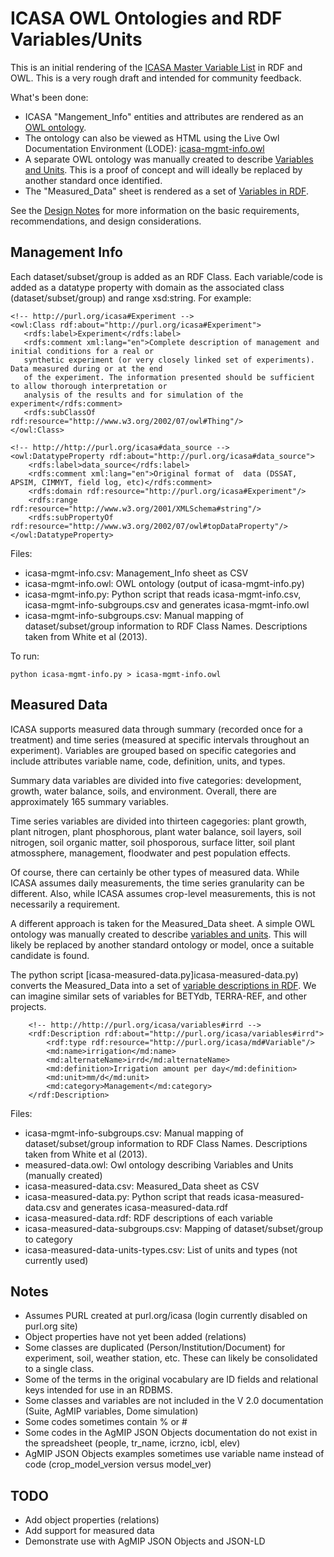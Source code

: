 # ICASA OWL Ontologies and RDF Variables/Units

This is an initial rendering of the [ICASA Master Variable List](https://docs.google.com/spreadsheets/d/1MYx1ukUsCAM1pcixbVQSu49NU-LfXg-Dtt-ncLBzGAM/pub?output=html#) 
in RDF and OWL. This is a very rough draft and intended for community feedback.

What's been done:
* ICASA "Mangement_Info" entities and attributes are rendered as an [OWL ontology](icasa-mgmt-info.owl). 
* The ontology can also be viewed as HTML using the Live Owl Documentation Environment (LODE): [icasa-mgmt-info.owl](http://www.essepuntato.it/lode/https://raw.githubusercontent.com/craig-willis/icasa/master/icasa-mgmt-info.owl)
* A separate OWL ontology was manually created to describe [Variables and Units](icasa-measured-data.owl).  This is a proof of concept and will ideally be replaced by another standard once identified.
* The "Measured_Data" sheet is rendered as a set of [Variables in RDF](icasa-measured-data.rdf).

See the [Design Notes](docs/design.md) for more information on the basic requirements, recommendations, and design considerations.

## Management Info

Each dataset/subset/group is added as an RDF Class. Each variable/code is added as a datatype property with domain as the associated class (dataset/subset/group) and range xsd:string. For example:

```
<!-- http://purl.org/icasa#Experiment -->
<owl:Class rdf:about="http://purl.org/icasa#Experiment">
   <rdfs:label>Experiment</rdfs:label> 
   <rdfs:comment xml:lang="en">Complete description of management and initial conditions for a real or 
   synthetic experiment (or very closely linked set of experiments). Data measured during or at the end 
   of the experiment. The information presented should be sufficient to allow thorough interpretation or 
   analysis of the results and for simulation of the experiment</rdfs:comment>
   <rdfs:subClassOf rdf:resource="http://www.w3.org/2002/07/owl#Thing"/>
</owl:Class>

<!-- http://http://purl.org/icasa#data_source -->
<owl:DatatypeProperty rdf:about="http://purl.org/icasa#data_source">
    <rdfs:label>data_source</rdfs:label>
    <rdfs:comment xml:lang="en">Original format of  data (DSSAT, APSIM, CIMMYT, field log, etc)</rdfs:comment>     
    <rdfs:domain rdf:resource="http://purl.org/icasa#Experiment"/>
    <rdfs:range rdf:resource="http://www.w3.org/2001/XMLSchema#string"/>
    <rdfs:subPropertyOf rdf:resource="http://www.w3.org/2002/07/owl#topDataProperty"/>
</owl:DatatypeProperty>
```

Files:
* icasa-mgmt-info.csv: Management_Info sheet as CSV
* icasa-mgmt-info.owl: OWL ontology (output of icasa-mgmt-info.py)
* icasa-mgmt-info.py: Python script that reads icasa-mgmt-info.csv, icasa-mgmt-info-subgroups.csv and generates icasa-mgmt-info.owl
* icasa-mgmt-info-subgroups.csv: Manual mapping of dataset/subset/group information to RDF Class Names. Descriptions taken from White et al (2013).

To run:
```
python icasa-mgmt-info.py > icasa-mgmt-info.owl
```

## Measured Data

ICASA supports measured data through summary (recorded once for a treatment) and time series (measured at specific intervals throughout an experiment).  Variables are grouped based on specific categories and include attributes variable name, code, definition, units, and types.

Summary data variables are divided into five categories: development, growth, water balance, soils, and environment. Overall, there are approximately 165 summary variables.

Time series variables are divided into thirteen cagegories: plant growth, plant nitrogen, plant phosphorous, plant water balance, soil layers, soil nitrogen, soil organic matter, soil phosporous, surface litter, soil plant atmossphere, management, floodwater and pest population effects.

Of course, there can certainly be other types of measured data.  While ICASA assumes daily measurements, the time series granularity can be different.  Also, while ICASA assumes crop-level measurements, this is not necessarily a requirement.

A  different approach is taken for the Measured_Data sheet.  A simple OWL ontology was manually created to describe [variables and units](measured-data.owl).  This will likely be replaced by another standard ontology or model, once a suitable candidate is found.

The python script [icasa-measured-data.py]icasa-measured-data.py) converts the Measured_Data into a set of [variable descriptions in RDF](icasa-measured-data.rdf).  We can imagine similar sets of variables for BETYdb, TERRA-REF, and other projects.
```
    <!-- http://http://purl.org/icasa/variables#irrd -->
    <rdf:Description rdf:about="http://purl.org/icasa/variables#irrd">
        <rdf:type rdf:resource="http://purl.org/icasa/md#Variable"/>
        <md:name>irrigation</md:name>
        <md:alternateName>irrd</md:alternateName>
        <md:definition>Irrigation amount per day</md:definition>
        <md:unit>mm/d</md:unit>
        <md:category>Management</md:category>
    </rdf:Description>
```


Files:
* icasa-mgmt-info-subgroups.csv: Manual mapping of dataset/subset/group information to RDF Class Names. Descriptions taken from White et al (2013).
* measured-data.owl: Owl ontology describing Variables and Units (manually created)
* icasa-measured-data.csv: Measured_Data sheet as CSV
* icasa-measured-data.py: Python script that reads icasa-measured-data.csv and generates icasa-measured-data.rdf
* icasa-measured-data.rdf: RDF descriptions of each variable
* icasa-measured-data-subgroups.csv: Mapping of dataset/subset/group to category
* icasa-measured-data-units-types.csv: List of units and types (not currently used)

## Notes
* Assumes PURL created at purl.org/icasa (login currently disabled on purl.org site)
* Object properties have not yet been added (relations)
* Some classes are duplicated (Person/Institution/Document) for experiment, soil, weather station, etc.  These can likely be consolidated to a single class.
* Some of the terms in the original vocabulary are ID fields and relational keys intended for use in an RDBMS.
* Some classes and variables are not included in the V 2.0 documentation (Suite, AgMIP variables, Dome simulation)
* Some codes sometimes contain % or #
* Some codes in the AgMIP JSON Objects documentation do not exist in the spreadsheet (people, tr_name, icrzno, icbl, elev)
* AgMIP JSON Objects examples sometimes use variable name instead of code (crop_model_version versus model_ver)

## TODO
* Add object properties (relations)
* Add support for measured data
* Demonstrate use with AgMIP JSON Objects and JSON-LD


